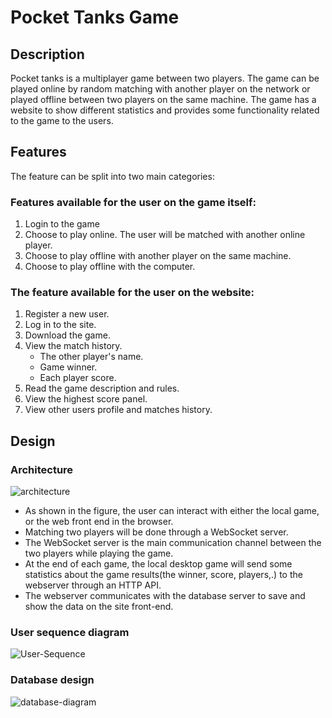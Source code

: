 # Pocket Tanks Game

## Description
Pocket tanks is a multiplayer game between two players. The game can be played online by random matching with another
player on the network or played offline between two players on the same machine. The game has a website to show 
different statistics and provides some functionality related to the game to the users.

## Features
The feature can be split into two main categories:

### Features available for the user on the game itself:
1. Login to the game
2. Choose to play online. The user will be matched with another online player.
3. Choose to play offline with another player on the same machine.
4. Choose to play offline with the computer.

### The feature available for the user on the website:
1. Register a new user.
2. Log in to the site.
3. Download the game.
4. View the match history.
    - The other player's name.	
    - Game winner.
    - Each player score.
5. Read the game description and rules.
6. View the highest score panel.
7. View other users profile and matches history.

## Design
### Architecture
![architecture](https://user-images.githubusercontent.com/13278795/103447939-dd83a980-4c9a-11eb-8cdc-aa708c3d2263.png)

- As shown in the figure, the user can interact with either the local game, or the web front end in the browser.
- Matching two players will be done through a WebSocket server.
- The WebSocket server is the main communication channel between the two players while playing the game.
- At the end of each game, the local desktop game will send some statistics about the game results(the winner, score, players,.) to the webserver through an HTTP API.
- The webserver communicates with the database server to save and show the data on the site front-end.

### User sequence diagram
![User-Sequence](https://user-images.githubusercontent.com/13278795/103447940-deb4d680-4c9a-11eb-9645-4705b5517972.png)

### Database design
![database-diagram](https://user-images.githubusercontent.com/13278795/103447942-e07e9a00-4c9a-11eb-8427-a54db50dda1c.png)



